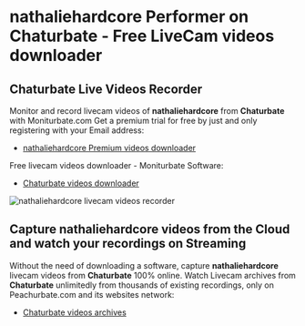 # nathaliehardcore Performer on Chaturbate - Free LiveCam videos downloader

## Chaturbate Live Videos Recorder

Monitor and record livecam videos of **nathaliehardcore** from **Chaturbate** with Moniturbate.com
Get a premium trial for free by just and only registering with your Email address:
* [nathaliehardcore Premium videos downloader](https://moniturbate.com/request-demo-licence-key.html)

Free livecam videos downloader - Moniturbate Software:
* [Chaturbate videos downloader](https://moniturbate.com/moniturbate-download-software.html)

![nathaliehardcore livecam videos recorder](https://peachurnet.com/templates/moniturbate-software.png)


## Capture nathaliehardcore videos from the Cloud and watch your recordings on Streaming

Without the need of downloading a software, capture **nathaliehardcore** livecam videos from **Chaturbate** 100% online.
Watch Livecam archives from **Chaturbate** unlimitedly from thousands of existing recordings, only on Peachurbate.com and its websites network:
* [Chaturbate videos archives](https://peachurnet.com/)